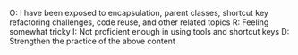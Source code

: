 O: I have been exposed to encapsulation, parent classes, shortcut key refactoring challenges, code reuse, and other related topics
R: Feeling somewhat tricky
I: Not proficient enough in using tools and shortcut keys
D: Strengthen the practice of the above content